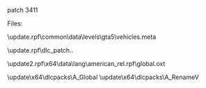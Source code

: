 patch 3411

Files:

\update.rpf\common\data\levels\gta5\vehicles.meta

\update.rpf\dlc_patch\..

\update2.rpf\x64\data\lang\american_rel.rpf\global.oxt

\update\x64\dlcpacks\A_Global
\update\x64\dlcpacks\A_RenameV

